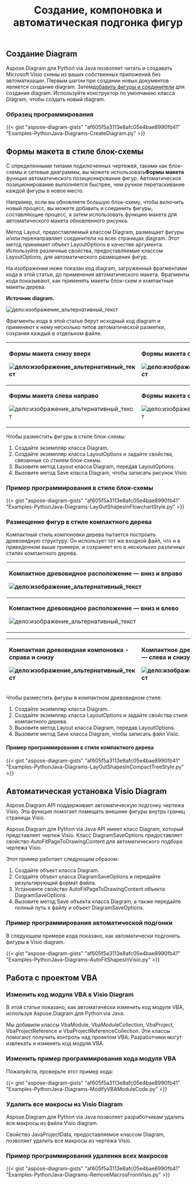 ﻿---
title: Создание, компоновка и автоматическая подгонка фигур
type: docs
weight: 10
url: /ru/python-java/create-layout-and-auto-fit-shapes/
---
## **Создание Diagram**
 Aspose.Diagram для Python via Java позволяет читать и создавать Microsoft Visio схемы из ваших собственных приложений без автоматизации. Первым шагом при создании новых документов является создание diagram. Затем[добавить фигуры и соединители](/diagram/ru/python-java/add-and-connect-visio-shapes/) для создания diagram. Используйте конструктор по умолчанию класса Diagram, чтобы создать новый diagram.
### **Образец программирования**
{{< gist "aspose-diagram-gists" "af605f5a3113e8afc05e4bae8990fb41" "Examples-PythonJava-Diagrams-CreateDiagram.py" >}}
## **Формы макета в стиле блок-схемы**
 С определенными типами подключенных чертежей, такими как блок-схемы и сетевые диаграммы, вы можете использовать**Формы макета** функция автоматического позиционирования фигур. Автоматическое позиционирование выполняется быстрее, чем ручное перетаскивание каждой фигуры в новое место.

Например, если вы обновляете большую блок-схему, чтобы включить новый процесс, вы можете добавить и соединить фигуры, составляющие процесс, а затем использовать функцию макета для автоматического макета обновленного рисунка.

Метод Layout, предоставляемый классом Diagram, размещает фигуры и/или перенаправляет соединители на всех страницах diagram. Этот метод принимает объект LayoutOptions в качестве аргумента. Используйте различные свойства, предоставляемые классом LayoutOptions, для автоматического размещения фигур.

На изображении ниже показан код diagram, загруженный фрагментами кода в этой статье, до применения автоматического макета. Фрагменты кода показывают, как применять макеты блок-схем и компактные макеты дерева.

**Источник diagram.** 

![дело:изображение_альтернативный_текст](create-layout-and-auto-fit-shapes_1.png)

Фрагменты кода в этой статье берут исходный код diagram и применяют к нему несколько типов автоматической разметки, сохраняя каждый в отдельном файле.

|<p>**Формы макета снизу вверх** </p><p>![дело:изображение_альтернативный_текст](create-layout-and-auto-fit-shapes_2.png)</p>|<p>**Формы макета сверху вниз** </p><p>![дело:изображение_альтернативный_текст](create-layout-and-auto-fit-shapes_3.png)</p>|
|:- |:- |
|<p>**Формы макета слева направо** </p><p>![дело:изображение_альтернативный_текст](create-layout-and-auto-fit-shapes_4.png)</p>|<p>**Формы макета справа налево** </p><p>![дело:изображение_альтернативный_текст](create-layout-and-auto-fit-shapes_5.png)</p>|
Чтобы разместить фигуры в стиле блок-схемы:

1. Создайте экземпляр класса Diagram.
1. Создайте экземпляр класса LayoutOptions и задайте свойства, связанные со стилем блок-схемы.
1. Вызовите метод Layout класса Diagram, передав LayoutOptions.
1. Вызовите метод Save класса Diagram, чтобы записать рисунок Visio.
### **Пример программирования в стиле блок-схемы**
{{< gist "aspose-diagram-gists" "af605f5a3113e8afc05e4bae8990fb41" "Examples-PythonJava-Diagrams-LayOutShapesInFlowchartStyle.py" >}}
### **Размещение фигур в стиле компактного дерева**
Компактный стиль компоновки дерева пытается построить древовидную структуру. Он использует тот же входной файл, что и в приведенном выше примере, и сохраняет его в нескольких различных стилях компактного дерева.

|<p>**Компактное древовидное расположение — вниз и вправо** </p><p>![дело:изображение_альтернативный_текст](create-layout-and-auto-fit-shapes_6.png)</p>|
|:- |
|<p>**Компактное древовидное расположение — вниз и влево** </p><p>![дело:изображение_альтернативный_текст](create-layout-and-auto-fit-shapes_7.png)</p>|


|<p>**Компактная древовидная компоновка - справа и снизу** </p><p>![дело:изображение_альтернативный_текст](create-layout-and-auto-fit-shapes_8.png)</p>|<p>**Компактное древовидное расположение — слева и снизу** </p><p>![дело:изображение_альтернативный_текст](create-layout-and-auto-fit-shapes_9.png)</p>|
|:- |:- |
Чтобы разместить фигуры в компактном древовидном стиле:

1. Создайте экземпляр класса Diagram.
1. Создайте экземпляр класса LayoutOptions и задайте свойства стиля компактного дерева.
1. Вызовите метод Layout класса Diagram, передав LayoutOptions.
1. Вызовите метод Save класса Diagram, чтобы записать файл Visio.
#### **Пример программирования в стиле компактного дерева**
{{< gist "aspose-diagram-gists" "af605f5a3113e8afc05e4bae8990fb41" "Examples-PythonJava-Diagrams-LayOutShapesInCompactTreeStyle.py" >}}
## **Автоматическая установка Visio Diagram**
Aspose.Diagram API поддерживает автоматическую подгонку чертежа Visio. Эта функция помогает помещать внешние фигуры внутрь границ страницы Visio.

Aspose.Diagram для Python via Java API имеет класс Diagram, который представляет чертеж Visio. Класс DiagramSaveOptions предоставляет свойство AutoFitPageToDrawingContent для автоматического подбора чертежа Visio.

Этот пример работает следующим образом:

1. Создайте объект класса Diagram.
1. Создайте объект класса DiagramSaveOptions и передайте результирующий формат файла.
1. Установите свойство AutoFitPageToDrawingContent объекта DiagramSaveOptions.
1. Вызовите метод Save объекта класса Diagram, а также передайте полный путь к файлу и объект DiagramSaveOptions.
### **Пример программирования автоматической подгонки**
В следующем примере кода показано, как автоматически подгонять фигуры в Visio diagram.

{{< gist "aspose-diagram-gists" "af605f5a3113e8afc05e4bae8990fb41" "Examples-PythonJava-Diagrams-AutoFitShapesInVisio.py" >}}
## **Работа с проектом VBA**
### **Изменить код модуля VBA в Visio Diagram**
В этой статье показано, как автоматически изменить код модуля VBA, используя Aspose.Diagram для Python via Java.

Мы добавили классы VbaModule, VbaModuleCollection, VbaProject, VbaProjectReference и VbaProjectReferenceCollection. Эти классы помогают получить контроль над проектом VBA. Разработчики могут извлекать и изменять код модуля VBA.
### **Изменить пример программирования кода модуля VBA**
Пожалуйста, проверьте этот пример кода:

{{< gist "aspose-diagram-gists" "af605f5a3113e8afc05e4bae8990fb41" "Examples-PythonJava-Diagrams-ModifyVBAModuleCode.py" >}}
### **Удалить все макросы из Visio Diagram**
Aspose.Diagram для Python via Java позволяет разработчикам удалить все макросы из файла Visio diagram.

Свойство JavaProjectData, предоставляемое классом Diagram, позволяет удалить все макросы из чертежа Visio.
### **Пример программирования удаления всех макросов**
{{< gist "aspose-diagram-gists" "af605f5a3113e8afc05e4bae8990fb41" "Examples-PythonJava-Diagrams-RemoveMacrosFromVisio.py" >}}
